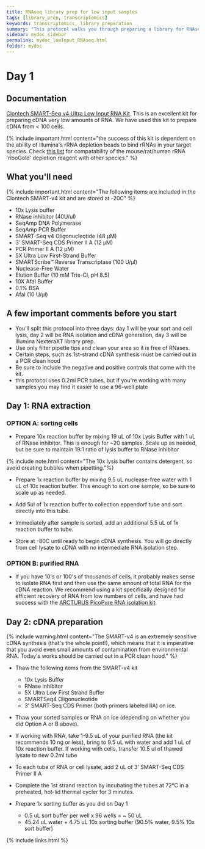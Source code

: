 ```yaml
---
title: RNAseq library prep for low input samples 
tags: [library_prep, transcriptomics]
keywords: transcriptomics, library preparation
summary: "This protocol walks you through preparing a library for RNAseq when your starting amount of RNA is less than ~75ng.  This is a useful protocol if you are working with sorted cells"
sidebar: mydoc_sidebar
permalink: mydoc_lowInput_RNAseq.html
folder: mydoc
---
```

# Day 1


## Documentation

[Clontech SMART-Seq v4 Ultra Low Input RNA Kit](http://www.clontech.com/US/Products/cDNA_Synthesis_and_Library_Construction/Next_Gen_Sequencing_Kits/Single_cell_RNA_Seq_Kits_for_mRNA_seq/ibcGetAttachment.jsp?cItemId=104008&fileId=7349924&sitex=10020:22372:US). This is an excellent kit for preparing cDNA very low amounts of RNA.  We have used this kit to prepare cDNA from < 100 cells.

{% include important.html content="the success of this kit is dependent on the ability of Illumina's rRNA depletion beads to bind rRNAs in your target species.  Check [this list](https://www.illumina.com/products/selection-tools/ribo-zero-kit-species-compatibility.html#hmr) for compatability of the mouse/rat/human rRNA 'riboGold' depletion reagent with other species." %}


## What you'll need

{% include important.html content="The following items are included in the Clontech SMART-v4 kit and are stored at -20C" %}

* 10x Lysis buffer
* RNase inhibitor (40U/ul)
* SeqAmp DNA Polymerase
* SeqAmp PCR Buffer
* SMART-Seq v4 Oligonucleotide (48 µM)
* 3’ SMART-Seq CDS Primer II A (12 µM) 
* PCR Primer II A (12 µM) 
* 5X Ultra Low First-Strand Buffer
* SMARTScribe™ Reverse Transcriptase (100 U/µl)
* Nuclease-Free Water
* Elution Buffer (10 mM Tris-Cl, pH 8.5)
* 10X AfaI Buffer
* 0.1% BSA
* AfaI (10 U/µl) 


## A few important comments before you start

* You'll split this protocol into three days: day 1 will be your sort and cell lysis, day 2 will be RNA isolation and cDNA generation, day 3 will be Illumina NexteraXT library prep.
* Use only filter pipette tips and clean your area so it is free of RNases.  
* Certain steps, such as 1st-strand cDNA synthesis must be carried out in a PCR clean hood
* Be sure to include the negative and positive controls that come with the kit.
* this protocol uses 0.2ml PCR tubes, but if you're working with many samples you may find it easier to use a 96-well plate

## Day 1: RNA extraction

### OPTION A: sorting cells

* Prepare 10x reaction buffer by mixing 19 uL of 10x Lysis Buffer with 1 uL of RNase inhibitor.  This is enough for ~20 samples. Scale up as needed, but be sure to maintain 19:1 ratio of lysis buffer to RNase inhibitor

{% include note.html content="The 10x lysis buffer contains detergent, so avoid creating bubbles when pipetting."%}

* Prepare 1x reaction buffer by mixing 9.5 uL nuclease-free water with 1 uL of 10x reaction buffer.  This enough to sort one sample, so be sure to scale up as needed.

* Add 5ul of 1x reaction buffer to collection eppendorf tube and sort directly into this tube.  

* Immediately after sample is sorted, add an additional 5.5 uL of 1x reaction buffer to tube.

* Store at -80C until ready to begin cDNA synthesis.  You will go directly from cell lysate to cDNA with no intermediate RNA isolation step.

### OPTION B: purified RNA

* If you have 10's or 100's of thousands of cells, it probably makes sense to isolate RNA first and then use the same amount of total RNA for the cDNA reaction.  We recommend using a kit specifically designed for efficient recovery of RNA from low numbers of cells, and have had success with the [ARCTURUS PicoPure RNA isolation kit](https://www.thermofisher.com/order/catalog/product/KIT0204).

## Day 2: cDNA preparation

{% include warning.html content="The SMART-v4 is an extremely sensitive cDNA synthesis (that's the whole point!), which means that it is imperative that you avoid even small amounts of contamination from environmental RNA.  Today's works should be carried out in a PCR clean hood." %}

* Thaw the following items from the SMART-v4 kit
	* 10x Lysis Buffer
	* RNase inhibitor
	* 5X Ultra Low First Strand Buffer
	* SMARTSeq4 Oligonucleotide
	* 3' SMART-Seq CDS Primer (both primers labeled IIA) on ice. 

* Thaw your sorted samples or RNA on ice (depending on whether you did Option A or B above).

* If working with RNA, take 1-9.5 uL of your purified RNA (the kit recommends 10 ng or less), bring to 9.5 uL with water and add 1 uL of 10x reaction buffer.  If working with cells, transfer 10.5 ul of thawed lysate to new 0.2ml tube

* To each tube of RNA or cell lysate, add 2 uL of 3’ SMART-Seq CDS Primer II A

* Complete the 1st strand reaction by incubating the tubes at 72°C in a preheated, hot-lid thermal cycler for 3 minutes.

* Prepare 1x sorting buffer as you did on Day 1
	* 0.5 uL sort buffer per well x 96 wells = ~ 50 uL
	* 45.24 uL water + 4.75 uL 10x sorting buffer (90.5% water, 9.5% 10x sort buffer)



{% include links.html %}
